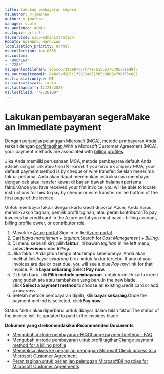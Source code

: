 ```yaml
---
title: Lakukan pembayaran segera
ms.author: v-jmathew
author: v-jmathew
manager: scotv
ms.audience: Admin
ms.topic: article
ms.service: o365-administration
ROBOTS: NOINDEX, NOFOLLOW
localization_priority: Normal
ms.collection: Adm_O365
ms.custom:
- "9004164"
- "7285"
ms.openlocfilehash: 0c5cc07399a97d27f77e761556376785d51ed9f7
ms.sourcegitcommit: 04bc9ed287c1f90874c51f05c0d8647d6395c881
ms.translationtype: MT
ms.contentlocale: id-ID
ms.lasthandoff: 12/21/2020
ms.locfileid: "49726108"
---
```

# <a name="make-an-immediate-payment"></a><span data-ttu-id="db62e-102">Lakukan pembayaran segera</span><span class="sxs-lookup"><span data-stu-id="db62e-102">Make an immediate payment</span></span>

<span data-ttu-id="db62e-103">Dengan perjanjian pelanggan Microsoft (MCA), metode pembayaran Anda terkait dengan [profil tagihan](https://docs.microsoft.com/azure/billing/billing-how-to-change-credit-card?WT.mc_id=Portal-Microsoft_Azure_Support#change-payment-method-for-a-billing-profile).</span><span class="sxs-lookup"><span data-stu-id="db62e-103">With a Microsoft Customer Agreement (MCA), your payment methods are associated with [billing profiles](https://docs.microsoft.com/azure/billing/billing-how-to-change-credit-card?WT.mc_id=Portal-Microsoft_Azure_Support#change-payment-method-for-a-billing-profile).</span></span>

<span data-ttu-id="db62e-104">Jika Anda memiliki perusahaan MCA, metode pembayaran default Anda adalah dengan cek atau transfer kawat.</span><span class="sxs-lookup"><span data-stu-id="db62e-104">If you have a company MCA, your default payment method is by cheque or wire transfer.</span></span> <span data-ttu-id="db62e-105">Setelah menerima faktur pertama, Anda akan dapat menemukan instruksi cara membayar dengan cek atau transfer kawat di bagian bawah halaman pertama faktur.</span><span class="sxs-lookup"><span data-stu-id="db62e-105">Once you have received your first invoice, you will be able to locate instructions for how to pay by cheque or wire transfer on the bottom of the first page of the invoice.</span></span>

<span data-ttu-id="db62e-106">Untuk membayar faktur dengan kartu kredit di portal Azure, Anda harus memiliki akun tagihan, pemilik profil tagihan, atau peran kontributor.</span><span class="sxs-lookup"><span data-stu-id="db62e-106">To pay invoices by credit card in the Azure portal you must have a billing account, billing profile owner, or contributor role.</span></span>

1. <span data-ttu-id="db62e-107">Masuk ke [Azure portal](https://portal.azure.com/).</span><span class="sxs-lookup"><span data-stu-id="db62e-107">Sign in to the [Azure portal](https://portal.azure.com/).</span></span>
2. <span data-ttu-id="db62e-108">Cari *biaya manajemen + tagihan*.</span><span class="sxs-lookup"><span data-stu-id="db62e-108">Search for *Cost Management + Billing*.</span></span>
3. <span data-ttu-id="db62e-109">Di menu sebelah kiri, pilih **faktur**   di bawah *tagihan*.</span><span class="sxs-lookup"><span data-stu-id="db62e-109">In the left menu, select **Invoices** under *Billing*.</span></span>
4. <span data-ttu-id="db62e-110">Jika faktur Anda jatuh tempo atau tempo sebelumnya, Anda akan melihat link *bayar sekarang* biru   untuk faktur tersebut.</span><span class="sxs-lookup"><span data-stu-id="db62e-110">If any of your invoices are due or past due, you will see a blue *Pay now* link for that invoice.</span></span> <span data-ttu-id="db62e-111">Pilih **bayar sekarang**.</span><span class="sxs-lookup"><span data-stu-id="db62e-111">Select **Pay now**.</span></span>
5. <span data-ttu-id="db62e-112">Di bilah baru, klik **Pilih metode pembayaran**   untuk memilih kartu kredit yang sudah ada atau tambahkan yang baru.</span><span class="sxs-lookup"><span data-stu-id="db62e-112">In the new blade, click **Select a payment method** to choose an existing credit card or add a new one.</span></span>
6. <span data-ttu-id="db62e-113">Setelah metode pembayaran dipilih, klik **bayar sekarang**.</span><span class="sxs-lookup"><span data-stu-id="db62e-113">Once the payment method is selected, click **Pay now**.</span></span>

<span data-ttu-id="db62e-114">Status faktur akan diperbarui untuk dibayar dalam bilah faktur.</span><span class="sxs-lookup"><span data-stu-id="db62e-114">The status of the invoice will be updated to paid in the invoices blade.</span></span>

<span data-ttu-id="db62e-115">**Dokumen yang direkomendasikan**</span><span class="sxs-lookup"><span data-stu-id="db62e-115">**Recommended Documents**</span></span>

- [<span data-ttu-id="db62e-116">Mengubah metode pembayaran-FAQ</span><span class="sxs-lookup"><span data-stu-id="db62e-116">Change payment method - FAQ</span></span>](https://docs.microsoft.com/azure/billing/billing-how-to-change-credit-card?WT.mc_id=Portal-Microsoft_Azure_Support#frequently-asked-questions)
- [<span data-ttu-id="db62e-117">Mengubah metode pembayaran untuk profil tagihan</span><span class="sxs-lookup"><span data-stu-id="db62e-117">Change payment method for a billing profile</span></span>](https://docs.microsoft.com/azure/cost-management-billing/manage/change-credit-card?WT.mc_id=Portal-Microsoft_Azure_Support#manage-credit-cards-for-a-microsoft-customer-agreement)
- [<span data-ttu-id="db62e-118">Memeriksa akses ke perjanjian pelanggan Microsoft</span><span class="sxs-lookup"><span data-stu-id="db62e-118">Check access to a Microsoft Customer Agreement</span></span>](https://docs.microsoft.com/azure/cost-management-billing/manage/change-credit-card?WT.mc_id=Portal-Microsoft_Azure_Support%22%20%5Cl%20%22manage-credit-cards-for-a-microsoft-customer-agreement%22%20%5Ct%20%22_blank#check-the-type-of-your-account)
- [<span data-ttu-id="db62e-119">Peran tagihan untuk perjanjian pelanggan Microsoft</span><span class="sxs-lookup"><span data-stu-id="db62e-119">Billing roles for Microsoft Customer Agreements</span></span>](https://docs.microsoft.com/azure/cost-management-billing/manage/understand-mca-roles)
